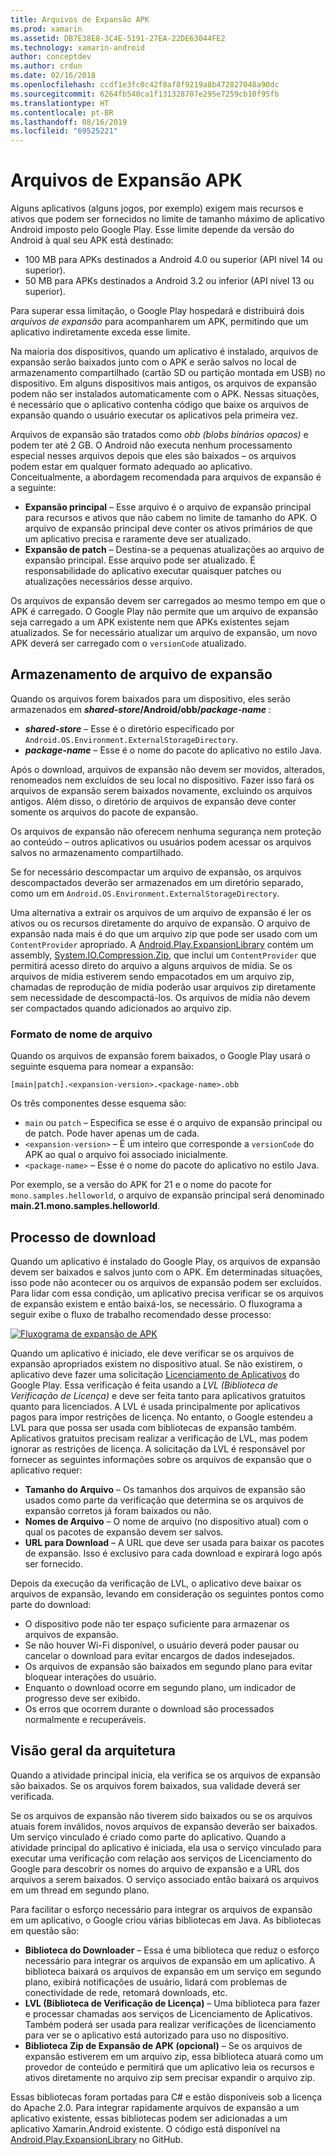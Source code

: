 ```yaml
---
title: Arquivos de Expansão APK
ms.prod: xamarin
ms.assetid: DB7E38E8-3C4E-5191-27EA-22DE63044FE2
ms.technology: xamarin-android
author: conceptdev
ms.author: crdun
ms.date: 02/16/2018
ms.openlocfilehash: ccdf1e3fc0c42f8af8f9219a8b472827048a90dc
ms.sourcegitcommit: 6264fb540ca1f131328707e295e7259cb10f95fb
ms.translationtype: HT
ms.contentlocale: pt-BR
ms.lasthandoff: 08/16/2019
ms.locfileid: "69525221"
---
```

# <a name="apk-expansion-files"></a>Arquivos de Expansão APK

Alguns aplicativos (alguns jogos, por exemplo) exigem mais recursos e ativos que podem ser fornecidos no limite de tamanho máximo de aplicativo Android imposto pelo Google Play. Esse limite depende da versão do Android à qual seu APK está destinado:

- 100 MB para APKs destinados a Android 4.0 ou superior (API nível 14 ou superior).
- 50 MB para APKs destinados a Android 3.2 ou inferior (API nível 13 ou superior).

Para superar essa limitação, o Google Play hospedará e distribuirá dois *arquivos de expansão* para acompanharem um APK, permitindo que um aplicativo indiretamente exceda esse limite. 

Na maioria dos dispositivos, quando um aplicativo é instalado, arquivos de expansão serão baixados junto com o APK e serão salvos no local de armazenamento compartilhado (cartão SD ou partição montada em USB) no dispositivo. Em alguns dispositivos mais antigos, os arquivos de expansão podem não ser instalados automaticamente com o APK. Nessas situações, é necessário que o aplicativo contenha código que baixe os arquivos de expansão quando o usuário executar os aplicativos pela primeira vez.

Arquivos de expansão são tratados como *obb (blobs binários opacos)* e podem ter até 2 GB. O Android não executa nenhum processamento especial nesses arquivos depois que eles são baixados &ndash; os arquivos podem estar em qualquer formato adequado ao aplicativo. Conceitualmente, a abordagem recomendada para arquivos de expansão é a seguinte:

- **Expansão principal** &ndash; Esse arquivo é o arquivo de expansão principal para recursos e ativos que não cabem no limite de tamanho do APK. O arquivo de expansão principal deve conter os ativos primários de que um aplicativo precisa e raramente deve ser atualizado.
- **Expansão de patch** &ndash; Destina-se a pequenas atualizações ao arquivo de expansão principal. Esse arquivo pode ser atualizado. É responsabilidade do aplicativo executar quaisquer patches ou atualizações necessários desse arquivo.


Os arquivos de expansão devem ser carregados ao mesmo tempo em que o APK é carregado.
O Google Play não permite que um arquivo de expansão seja carregado a um APK existente nem que APKs existentes sejam atualizados. Se for necessário atualizar um arquivo de expansão, um novo APK deverá ser carregado com o `versionCode` atualizado.


## <a name="expansion-file-storage"></a>Armazenamento de arquivo de expansão

Quando os arquivos forem baixados para um dispositivo, eles serão armazenados em **_shared-store_/Android/obb/_package-name_** :

- **_shared-store_** &ndash; Esse é o diretório especificado por `Android.OS.Environment.ExternalStorageDirectory`.
- **_package-name_** &ndash; Esse é o nome do pacote do aplicativo no estilo Java.


Após o download, arquivos de expansão não devem ser movidos, alterados, renomeados nem excluídos de seu local no dispositivo. Fazer isso fará os arquivos de expansão serem baixados novamente, excluindo os arquivos antigos. Além disso, o diretório de arquivos de expansão deve conter somente os arquivos do pacote de expansão.

Os arquivos de expansão não oferecem nenhuma segurança nem proteção ao conteúdo &ndash; outros aplicativos ou usuários podem acessar os arquivos salvos no armazenamento compartilhado.

Se for necessário descompactar um arquivo de expansão, os arquivos descompactados deverão ser armazenados em um diretório separado, como um em `Android.OS.Environment.ExternalStorageDirectory`.

Uma alternativa a extrair os arquivos de um arquivo de expansão é ler os ativos ou os recursos diretamente do arquivo de expansão. O arquivo de expansão nada mais é do que um arquivo zip que pode ser usado com um `ContentProvider` apropriado. A [Android.Play.ExpansionLibrary](https://github.com/mattleibow/Android.Play.ExpansionLibrary) contém um assembly, [System.IO.Compression.Zip](https://github.com/mattleibow/Android.Play.ExpansionLibrary/tree/master/System.IO.Compression.Zip), que inclui um `ContentProvider` que permitirá acesso direto do arquivo a alguns arquivos de mídia. Se os arquivos de mídia estiverem sendo empacotados em um arquivo zip, chamadas de reprodução de mídia poderão usar arquivos zip diretamente sem necessidade de descompactá-los. Os arquivos de mídia não devem ser compactados quando adicionados ao arquivo zip. 


### <a name="filename-format"></a>Formato de nome de arquivo

Quando os arquivos de expansão forem baixados, o Google Play usará o seguinte esquema para nomear a expansão:

```
[main|patch].<expansion-version>.<package-name>.obb
```

Os três componentes desse esquema são:

- `main` ou `patch` &ndash; Especifica se esse é o arquivo de expansão principal ou de patch. Pode haver apenas um de cada.
- `<expansion-version>` &ndash; É um inteiro que corresponde a `versionCode` do APK ao qual o arquivo foi associado inicialmente.
- `<package-name>` &ndash; Esse é o nome do pacote do aplicativo no estilo Java.


Por exemplo, se a versão do APK for 21 e o nome do pacote for `mono.samples.helloworld`, o arquivo de expansão principal será denominado **main.21.mono.samples.helloworld**.


## <a name="download-process"></a>Processo de download

Quando um aplicativo é instalado do Google Play, os arquivos de expansão devem ser baixados e salvos junto com o APK. Em determinadas situações, isso pode não acontecer ou os arquivos de expansão podem ser excluídos. Para lidar com essa condição, um aplicativo precisa verificar se os arquivos de expansão existem e então baixá-los, se necessário. O fluxograma a seguir exibe o fluxo de trabalho recomendado desse processo:

[![Fluxograma de expansão de APK](apk-expansion-files-images/apkexpansion.png)](apk-expansion-files-images/apkexpansion.png#lightbox)

Quando um aplicativo é iniciado, ele deve verificar se os arquivos de expansão apropriados existem no dispositivo atual. Se não existirem, o aplicativo deve fazer uma solicitação [Licenciamento de Aplicativos](https://developer.android.com/google/play/licensing/index.html) do Google Play. Essa verificação é feita usando a *LVL (Biblioteca de Verificação de Licença)* e deve ser feita tanto para aplicativos gratuitos quanto para licenciados. A LVL é usada principalmente por aplicativos pagos para impor restrições de licença. No entanto, o Google estendeu a LVL para que possa ser usada com bibliotecas de expansão também. Aplicativos gratuitos precisam realizar a verificação de LVL, mas podem ignorar as restrições de licença. A solicitação da LVL é responsável por fornecer as seguintes informações sobre os arquivos de expansão que o aplicativo requer: 

- **Tamanho do Arquivo** &ndash; Os tamanhos dos arquivos de expansão são usados como parte da verificação que determina se os arquivos de expansão corretos já foram baixados ou não.
- **Nomes de Arquivo** &ndash; O nome de arquivo (no dispositivo atual) com o qual os pacotes de expansão devem ser salvos.
- **URL para Download** &ndash; A URL que deve ser usada para baixar os pacotes de expansão. Isso é exclusivo para cada download e expirará logo após ser fornecido.


Depois da execução da verificação de LVL, o aplicativo deve baixar os arquivos de expansão, levando em consideração os seguintes pontos como parte do download:

- O dispositivo pode não ter espaço suficiente para armazenar os arquivos de expansão.
- Se não houver Wi-Fi disponível, o usuário deverá poder pausar ou cancelar o download para evitar encargos de dados indesejados.
- Os arquivos de expansão são baixados em segundo plano para evitar bloquear interações do usuário.
- Enquanto o download ocorre em segundo plano, um indicador de progresso deve ser exibido.
- Os erros que ocorrem durante o download são processados normalmente e recuperáveis.



## <a name="architectural-overview"></a>Visão geral da arquitetura

Quando a atividade principal inicia, ela verifica se os arquivos de expansão são baixados. Se os arquivos forem baixados, sua validade deverá ser verificada.

Se os arquivos de expansão não tiverem sido baixados ou se os arquivos atuais forem inválidos, novos arquivos de expansão deverão ser baixados. Um serviço vinculado é criado como parte do aplicativo. Quando a atividade principal do aplicativo é iniciada, ela usa o serviço vinculado para executar uma verificação com relação aos serviços de Licenciamento do Google para descobrir os nomes do arquivo de expansão e a URL dos arquivos a serem baixados. O serviço associado então baixará os arquivos em um thread em segundo plano.

Para facilitar o esforço necessário para integrar os arquivos de expansão em um aplicativo, o Google criou várias bibliotecas em Java. As bibliotecas em questão são:

- **Biblioteca do Downloader** &ndash; Essa é uma biblioteca que reduz o esforço necessário para integrar os arquivos de expansão em um aplicativo. A biblioteca baixará os arquivos de expansão em um serviço em segundo plano, exibirá notificações de usuário, lidará com problemas de conectividade de rede, retomará downloads, etc.
- **LVL (Biblioteca de Verificação de Licença)** &ndash; Uma biblioteca para fazer e processar chamadas aos serviços de Licenciamento de Aplicativos. Também poderá ser usada para realizar verificações de licenciamento para ver se o aplicativo está autorizado para uso no dispositivo.
- **Biblioteca Zip de Expansão de APK (opcional)** &ndash; Se os arquivos de expansão estiverem em um arquivo zip, essa biblioteca atuará como um provedor de conteúdo e permitirá que um aplicativo leia os recursos e ativos diretamente no arquivo zip sem precisar expandir o arquivo zip.


Essas bibliotecas foram portadas para C# e estão disponíveis sob a licença do Apache 2.0. Para integrar rapidamente arquivos de expansão a um aplicativo existente, essas bibliotecas podem ser adicionadas a um aplicativo Xamarin.Android existente. O código está disponível na [Android.Play.ExpansionLibrary](https://github.com/mattleibow/Android.Play.ExpansionLibrary) no GitHub.
